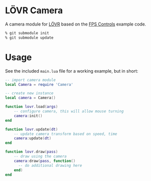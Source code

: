 # LÖVR Camera

A camera module for [LÖVR](https://lovr.org) based on the [FPS Controls](https://lovr.org/docs/Flatscreen/FPS_Controls) example code.

```bash
% git submodule init
% git submodule update
```

# Usage

See the included `main.lua` file for a working example, but in short:

```lua
-- import camera module
local Camera = require 'Camera'

-- create new instance
local camera = Camera()

function lovr.load(args)
    -- configure camera, this will allow mouse turning
    camera:init()
end

function lovr.update(dt)
    -- update camera transform based on speed, time
    camera:update(dt)
end

function lovr.draw(pass)
    -- draw using the camera
    camera:draw(pass, function() 
      -- do additional drawing here 
    end)
end
```
